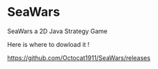 # SeaWars
SeaWars a 2D Java Strategy Game

Here is where to dowload it !

https://github.com/Octocat1911/SeaWars/releases
